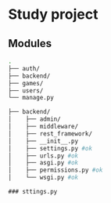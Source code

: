 # Study project

## Modules

```sh
.
├── auth/
├── backend/
├── games/
├── users/
└── manage.py
```


```sh
├── backend/
│    ├── admin/
│    ├── middleware/
│    ├── rest_framework/
│    ├── __init__.py
│    ├── settings.py #ok
│    ├── urls.py #ok
│    ├── asgi.py #ok
│    ├── permissions.py #ok
│    └── wsgi.py #ok
```
```
### sttings.py
